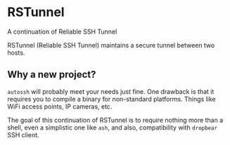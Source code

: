 # RSTunnel
A continuation of Reliable SSH Tunnel

RSTunnel (Reliable SSH Tunnel) maintains a secure tunnel between two hosts.

## Why a new project?

`autossh` will probably meet your needs just fine. One drawback is that it requires you to compile a binary for non-standard platforms. Things like WiFi access points, IP cameras, etc.

The goal of this continuation of RSTunnel is to require nothing more than a shell, even a simplistic one like `ash`, and also, compatibility with `dropbear` SSH client.
